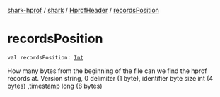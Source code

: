 [shark-hprof](../../index.md) / [shark](../index.md) / [HprofHeader](index.md) / [recordsPosition](./records-position.md)

# recordsPosition

`val recordsPosition: `[`Int`](https://kotlinlang.org/api/latest/jvm/stdlib/kotlin/-int/index.html)

How many bytes from the beginning of the file can we find the hprof records at.
Version string, 0 delimiter (1 byte), identifier byte size int (4 bytes) ,timestamp long
(8 bytes)

